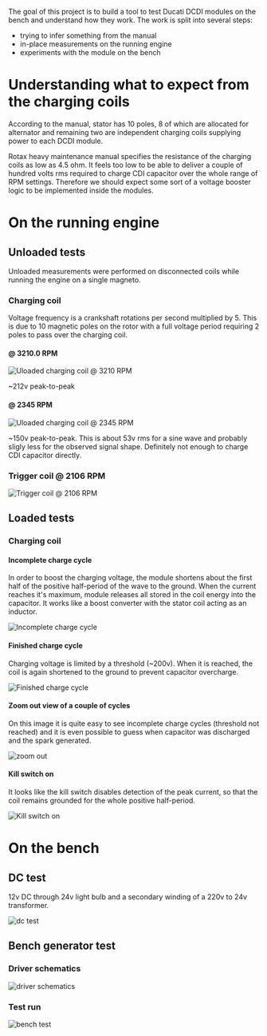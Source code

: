 The goal of this project is to build a tool to test Ducati DCDI modules on the bench and understand how they work.
The work is split into several steps:
 - trying to infer something from the manual
 - in-place measurements on the running engine
 - experiments with the module on the bench

# Understanding what to expect from the charging coils

According to the manual, stator has 10 poles, 8 of which are allocated for alternator and remaining two are independent charging coils supplying power to each DCDI module.

Rotax heavy maintenance manual specifies the resistance of the charging coils as low as 4.5 ohm. It feels too low to be able to deliver a couple of hundred volts rms required to charge CDI capacitor over the whole range of RPM settings. Therefore we should expect some sort of a voltage booster logic to be implemented inside the modules.

# On the running engine

## Unloaded tests

Unloaded measurements were performed on disconnected coils while running the engine on a single magneto.

### Charging coil

Voltage frequency is a crankshaft rotations per second multiplied by 5.
This is due to 10 magnetic poles on the rotor with a full voltage period requiring 2 poles to pass over the charging coil.

#### @ 3210.0 RPM

![Uloaded charging coil @ 3210 RPM](assets/charge-coil/unloaded/unloaded.png)

~212v peak-to-peak

#### @ 2345 RPM

![Uloaded charging coil @ 2345 RPM](assets/charge-coil/unloaded/unloaded-2.png)

~150v peak-to-peak. This is about 53v rms for a sine wave and probably sligly less for the observed signal shape. Definitely not enough to charge CDI capacitor directly.

### Trigger coil @ 2106 RPM

![Trigger coil @ 2106 RPM](assets/trigger-coil/unloaded.png)

## Loaded tests

### Charging coil

#### Incomplete charge cycle

In order to boost the charging voltage, the module shortens about the first half of the positive half-period of the wave to the ground. When the current reaches it's maximum, module releases all stored in the coil energy into the capacitor. It works like a boost converter with the stator coil acting as an inductor.

![Incomplete charge cycle](assets/charge-coil/loaded/loaded-incomplete-charge.png)

#### Finished charge cycle

Charging voltage is limited by a threshold (~200v). When it is reached, the coil is again shortened to the ground to prevent capacitor overcharge.

![Finished charge cycle](assets/charge-coil/loaded/loaded-complete-charge.png)

#### Zoom out view of a couple of cycles

On this image it is quite easy to see incomplete charge cycles (threshold not reached) and it is even possible to guess when capacitor was discharged and the spark generated.

![zoom out](assets/charge-coil/loaded/loaded-zoom-out.png)


#### Kill switch on

It looks like the kill switch disables detection of the peak current, so that the coil remains grounded for the whole positive half-period.  

![Kill switch on](assets/charge-coil/loaded/loaded-kill-switch-on.png)


# On the bench

## DC test

12v DC through 24v light bulb and a secondary winding of a 220v to 24v transformer.

![dc test](assets/charge-coil/experiments/attempt-12v-test-coil.png)

## Bench generator test

### Driver schematics

![driver schematics](assets/charge-coil/experiments/driver-schematics.png)

### Test run

![bench test](assets/charge-coil/experiments/stand-supply.png)

